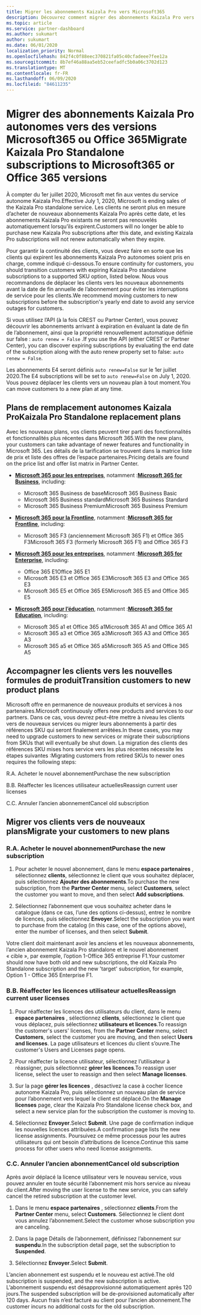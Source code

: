 ```yaml
---
title: Migrer les abonnements Kaizala Pro vers Microsoft365
description: Découvrez comment migrer des abonnements Kaizala Pro vers des versions Microsoft365 ou Office 365.
ms.topic: article
ms.service: partner-dashboard
ms.author: sukumart
author: sukumart
ms.date: 06/01/2020
localization_priority: Normal
ms.openlocfilehash: 842f4c0f88eec370821fa05c40cfadeee7fee12a
ms.sourcegitcommit: 8b7ef46a88aa5eb52ceefadfc5b0a06c3702d123
ms.translationtype: MT
ms.contentlocale: fr-FR
ms.lasthandoff: 06/09/2020
ms.locfileid: "84611235"
---
```

# <a name="migrate-kaizala-pro-standalone-subscriptions-to-microsoft365-or-office-365-versions"></a><span data-ttu-id="7d06f-103">Migrer des abonnements Kaizala Pro autonomes vers des versions Microsoft365 ou Office 365</span><span class="sxs-lookup"><span data-stu-id="7d06f-103">Migrate Kaizala Pro Standalone subscriptions to Microsoft365 or Office 365 versions</span></span>

<span data-ttu-id="7d06f-104">À compter du 1er juillet 2020, Microsoft met fin aux ventes du service autonome Kaizala Pro.</span><span class="sxs-lookup"><span data-stu-id="7d06f-104">Effective July 1, 2020, Microsoft is ending sales of the Kaizala Pro standalone service.</span></span> <span data-ttu-id="7d06f-105">Les clients ne seront plus en mesure d’acheter de nouveaux abonnements Kaizala Pro après cette date, et les abonnements Kaizala Pro existants ne seront pas renouvelés automatiquement lorsqu’ils expirent.</span><span class="sxs-lookup"><span data-stu-id="7d06f-105">Customers will no longer be able to purchase new Kaizala Pro subscriptions after this date, and existing Kaizala Pro subscriptions will not renew automatically when they expire.</span></span>

<span data-ttu-id="7d06f-106">Pour garantir la continuité des clients, vous devez faire en sorte que les clients qui expirent les abonnements Kaizala Pro autonomes soient pris en charge, comme indiqué ci-dessous.</span><span class="sxs-lookup"><span data-stu-id="7d06f-106">To ensure continuity for customers, you should transition customers with expiring Kaizala Pro standalone subscriptions to a supported SKU option, listed below.</span></span> <span data-ttu-id="7d06f-107">Nous vous recommandons de déplacer les clients vers les nouveaux abonnements avant la date de fin annuelle de l’abonnement pour éviter les interruptions de service pour les clients.</span><span class="sxs-lookup"><span data-stu-id="7d06f-107">We recommend moving customers to new subscriptions before the subscription's yearly end date to avoid any service outages for customers.</span></span>

<span data-ttu-id="7d06f-108">Si vous utilisez l’API (à la fois CREST ou Partner Center), vous pouvez découvrir les abonnements arrivant à expiration en évaluant la date de fin de l’abonnement, ainsi que la propriété renouvellement automatique définie sur false : `auto renew = False` .</span><span class="sxs-lookup"><span data-stu-id="7d06f-108">If you use the API (either CREST or Partner Center), you can discover expiring subscriptions by evaluating the end date of the subscription along with the auto renew property set to false: `auto renew = False`.</span></span>

<span data-ttu-id="7d06f-109">Les abonnements E4 seront définis `auto renew=False` sur le 1er juillet 2020.</span><span class="sxs-lookup"><span data-stu-id="7d06f-109">The E4 subscriptions will be set to `auto renew=False` on July 1, 2020.</span></span> <span data-ttu-id="7d06f-110">Vous pouvez déplacer les clients vers un nouveau plan à tout moment.</span><span class="sxs-lookup"><span data-stu-id="7d06f-110">You can move customers to a new plan at any time.</span></span>

## <a name="kaizala-pro-standalone-replacement-plans"></a><span data-ttu-id="7d06f-111">Plans de remplacement autonomes Kaizala Pro</span><span class="sxs-lookup"><span data-stu-id="7d06f-111">Kaizala Pro Standalone replacement plans</span></span>

<span data-ttu-id="7d06f-112">Avec les nouveaux plans, vos clients peuvent tirer parti des fonctionnalités et fonctionnalités plus récentes dans Microsoft 365.</span><span class="sxs-lookup"><span data-stu-id="7d06f-112">With the new plans, your customers can take advantage of newer features and functionality in Microsoft 365.</span></span> <span data-ttu-id="7d06f-113">Les détails de la tarification se trouvent dans la matrice liste de prix et liste des offres de l’espace partenaires.</span><span class="sxs-lookup"><span data-stu-id="7d06f-113">Pricing details are found on the price list and offer list matrix in Partner Center.</span></span>

- <span data-ttu-id="7d06f-114">[**Microsoft 365 pour les entreprises**](https://www.microsoft.com/microsoft-365/compare-all-microsoft-365-products?&activetab=tab:primaryr2), notamment :</span><span class="sxs-lookup"><span data-stu-id="7d06f-114">[**Microsoft 365 for Business**](https://www.microsoft.com/microsoft-365/compare-all-microsoft-365-products?&activetab=tab:primaryr2), including:</span></span>  
   - <span data-ttu-id="7d06f-115">Microsoft 365 Business de base</span><span class="sxs-lookup"><span data-stu-id="7d06f-115">Microsoft 365 Business Basic</span></span>
   - <span data-ttu-id="7d06f-116">Microsoft 365 Business standard</span><span class="sxs-lookup"><span data-stu-id="7d06f-116">Microsoft 365 Business Standard</span></span>
   - <span data-ttu-id="7d06f-117">Microsoft 365 Business Premium</span><span class="sxs-lookup"><span data-stu-id="7d06f-117">Microsoft 365 Business Premium</span></span>
    
- <span data-ttu-id="7d06f-118">[**Microsoft 365 pour la Frontline**](https://www.microsoft.com/microsoft-365/microsoft-365-enterprise-f3?activetab=pivot:overviewtab), notamment :</span><span class="sxs-lookup"><span data-stu-id="7d06f-118">[**Microsoft 365 for Frontline**](https://www.microsoft.com/microsoft-365/microsoft-365-enterprise-f3?activetab=pivot:overviewtab), including:</span></span>
   - <span data-ttu-id="7d06f-119">Microsoft 365 F3 (anciennement Microsoft 365 F1) et Office 365 F3</span><span class="sxs-lookup"><span data-stu-id="7d06f-119">Microsoft 365 F3 (formerly Microsoft 365 F1) and Office 365 F3</span></span>
    
- <span data-ttu-id="7d06f-120">[**Microsoft 365 pour les entreprises**](https://www.microsoft.com/microsoft-365/compare-microsoft-365-enterprise-plans), notamment :</span><span class="sxs-lookup"><span data-stu-id="7d06f-120">[**Microsoft 365 for Enterprise**](https://www.microsoft.com/microsoft-365/compare-microsoft-365-enterprise-plans), including:</span></span> 
   - <span data-ttu-id="7d06f-121">Office 365 E1</span><span class="sxs-lookup"><span data-stu-id="7d06f-121">Office 365 E1</span></span>
   - <span data-ttu-id="7d06f-122">Microsoft 365 E3 et Office 365 E3</span><span class="sxs-lookup"><span data-stu-id="7d06f-122">Microsoft 365 E3 and Office 365 E3</span></span>
   - <span data-ttu-id="7d06f-123">Microsoft 365 E5 et Office 365 E5</span><span class="sxs-lookup"><span data-stu-id="7d06f-123">Microsoft 365 E5 and Office 365 E5</span></span>

- <span data-ttu-id="7d06f-124">[**Microsoft 365 pour l’éducation**](https://www.microsoft.com/education/buy-license/microsoft365), notamment :</span><span class="sxs-lookup"><span data-stu-id="7d06f-124">[**Microsoft 365 for Education**](https://www.microsoft.com/education/buy-license/microsoft365), including:</span></span> 
    - <span data-ttu-id="7d06f-125">Microsoft 365 a1 et Office 365 a1</span><span class="sxs-lookup"><span data-stu-id="7d06f-125">Microsoft 365 A1 and Office 365 A1</span></span>
    - <span data-ttu-id="7d06f-126">Microsoft 365 a3 et Office 365 a3</span><span class="sxs-lookup"><span data-stu-id="7d06f-126">Microsoft 365 A3 and Office 365 A3</span></span>
    - <span data-ttu-id="7d06f-127">Microsoft 365 a5 et Office 365 a5</span><span class="sxs-lookup"><span data-stu-id="7d06f-127">Microsoft 365 A5 and Office 365 A5</span></span>

## <a name="transition-customers-to-new-product-plans"></a><span data-ttu-id="7d06f-128">Accompagner les clients vers les nouvelles formules de produit</span><span class="sxs-lookup"><span data-stu-id="7d06f-128">Transition customers to new product plans</span></span>

<span data-ttu-id="7d06f-129">Microsoft offre en permanence de nouveaux produits et services à nos partenaires.</span><span class="sxs-lookup"><span data-stu-id="7d06f-129">Microsoft continuously offers new products and services to our partners.</span></span> <span data-ttu-id="7d06f-130">Dans ce cas, vous devrez peut-être mettre à niveau les clients vers de nouveaux services ou migrer leurs abonnements à partir des références SKU qui seront finalement arrêtées.</span><span class="sxs-lookup"><span data-stu-id="7d06f-130">In these cases, you may need to upgrade customers to new services or migrate their subscriptions from SKUs that will eventually be shut down.</span></span> <span data-ttu-id="7d06f-131">La migration des clients des références SKU mises hors service vers les plus récentes nécessite les étapes suivantes :</span><span class="sxs-lookup"><span data-stu-id="7d06f-131">Migrating customers from retired SKUs to newer ones requires the following steps:</span></span>

<span data-ttu-id="7d06f-132">R.</span><span class="sxs-lookup"><span data-stu-id="7d06f-132">A.</span></span> <span data-ttu-id="7d06f-133">Acheter le nouvel abonnement</span><span class="sxs-lookup"><span data-stu-id="7d06f-133">Purchase the new subscription</span></span>

<span data-ttu-id="7d06f-134">B.</span><span class="sxs-lookup"><span data-stu-id="7d06f-134">B.</span></span> <span data-ttu-id="7d06f-135">Réaffecter les licences utilisateur actuelles</span><span class="sxs-lookup"><span data-stu-id="7d06f-135">Reassign current user licenses</span></span>

<span data-ttu-id="7d06f-136">C.</span><span class="sxs-lookup"><span data-stu-id="7d06f-136">C.</span></span> <span data-ttu-id="7d06f-137">Annuler l’ancien abonnement</span><span class="sxs-lookup"><span data-stu-id="7d06f-137">Cancel old subscription</span></span>


## <a name="migrate-your-customers-to-new-plans"></a><span data-ttu-id="7d06f-138">Migrer vos clients vers de nouveaux plans</span><span class="sxs-lookup"><span data-stu-id="7d06f-138">Migrate your customers to new plans</span></span>

### <a name="a-purchase-the-new-subscription"></a><span data-ttu-id="7d06f-139">R.</span><span class="sxs-lookup"><span data-stu-id="7d06f-139">A.</span></span> <span data-ttu-id="7d06f-140">Acheter le nouvel abonnement</span><span class="sxs-lookup"><span data-stu-id="7d06f-140">Purchase the new subscription</span></span>

1. <span data-ttu-id="7d06f-141">Pour acheter le nouvel abonnement, dans le menu **espace partenaires** , sélectionnez **clients**, sélectionnez le client que vous souhaitez déplacer, puis sélectionnez **Ajouter des abonnements**.</span><span class="sxs-lookup"><span data-stu-id="7d06f-141">To purchase the new subscription, from the **Partner Center** menu, select **Customers**, select the customer you want to move, and then select **Add subscriptions**.</span></span>

2. <span data-ttu-id="7d06f-142">Sélectionnez l’abonnement que vous souhaitez acheter dans le catalogue (dans ce cas, l’une des options ci-dessus), entrez le nombre de licences, puis sélectionnez **Envoyer**.</span><span class="sxs-lookup"><span data-stu-id="7d06f-142">Select the subscription you want to purchase from the catalog (in this case, one of the options above), enter the number of licenses, and then select **Submit**.</span></span>

<span data-ttu-id="7d06f-143">Votre client doit maintenant avoir les anciens et les nouveaux abonnements, l’ancien abonnement Kaizala Pro standalone et le nouvel abonnement « cible », par exemple, l’option 1-Office 365 entreprise F1.</span><span class="sxs-lookup"><span data-stu-id="7d06f-143">Your customer should now have both old and new subscriptions, the old Kaizala Pro Standalone subscription and the new 'target' subscription, for example, Option 1 - Office 365 Enterprise F1.</span></span>

### <a name="b-reassign-current-user-licenses"></a><span data-ttu-id="7d06f-144">B.</span><span class="sxs-lookup"><span data-stu-id="7d06f-144">B.</span></span> <span data-ttu-id="7d06f-145">Réaffecter les licences utilisateur actuelles</span><span class="sxs-lookup"><span data-stu-id="7d06f-145">Reassign current user licenses</span></span>

1. <span data-ttu-id="7d06f-146">Pour réaffecter les licences des utilisateurs du client, dans le menu **espace partenaires** , sélectionnez **clients**, sélectionnez le client que vous déplacez, puis sélectionnez **utilisateurs et licences**.</span><span class="sxs-lookup"><span data-stu-id="7d06f-146">To reassign the customer's users' licenses, from the **Partner Center** menu, select **Customers**, select the customer you are moving, and then select **Users and licenses**.</span></span> <span data-ttu-id="7d06f-147">La page utilisateurs et licences du client s’ouvre.</span><span class="sxs-lookup"><span data-stu-id="7d06f-147">The customer's Users and Licenses page opens.</span></span>

2. <span data-ttu-id="7d06f-148">Pour réaffecter la licence utilisateur, sélectionnez l’utilisateur à réassigner, puis sélectionnez **gérer les licences**.</span><span class="sxs-lookup"><span data-stu-id="7d06f-148">To reassign user license, select the user to reassign and then select **Manage licenses**.</span></span>

3. <span data-ttu-id="7d06f-149">Sur la page **gérer les licences** , désactivez la case à cocher licence autonome Kaizala Pro, puis sélectionnez un nouveau plan de service pour l’abonnement vers lequel le client est déplacé.</span><span class="sxs-lookup"><span data-stu-id="7d06f-149">On the **Manage licenses** page, clear the Kaizala Pro Standalone license check box, and select a new service plan for the subscription the customer is moving to.</span></span>

4.  <span data-ttu-id="7d06f-150">Sélectionnez **Envoyer**.</span><span class="sxs-lookup"><span data-stu-id="7d06f-150">Select **Submit**.</span></span> <span data-ttu-id="7d06f-151">Une page de confirmation indique les nouvelles licences attribuées.</span><span class="sxs-lookup"><span data-stu-id="7d06f-151">A confirmation page lists the new license assignments.</span></span> <span data-ttu-id="7d06f-152">Poursuivez ce même processus pour les autres utilisateurs qui ont besoin d’attributions de licence.</span><span class="sxs-lookup"><span data-stu-id="7d06f-152">Continue this same process for other users who need license assignments.</span></span>

### <a name="c-cancel-old-subscription"></a><span data-ttu-id="7d06f-153">C.</span><span class="sxs-lookup"><span data-stu-id="7d06f-153">C.</span></span> <span data-ttu-id="7d06f-154">Annuler l’ancien abonnement</span><span class="sxs-lookup"><span data-stu-id="7d06f-154">Cancel old subscription</span></span>

<span data-ttu-id="7d06f-155">Après avoir déplacé la licence utilisateur vers le nouveau service, vous pouvez annuler en toute sécurité l’abonnement mis hors service au niveau du client.</span><span class="sxs-lookup"><span data-stu-id="7d06f-155">After moving the user license to the new service, you can safely cancel the retired subscription at the customer level.</span></span>

1.  <span data-ttu-id="7d06f-156">Dans le menu **espace partenaires** , sélectionnez **clients**.</span><span class="sxs-lookup"><span data-stu-id="7d06f-156">From the **Partner Center** menu, select **Customers**.</span></span> <span data-ttu-id="7d06f-157">Sélectionnez le client dont vous annulez l’abonnement.</span><span class="sxs-lookup"><span data-stu-id="7d06f-157">Select the customer whose subscription you are canceling.</span></span>

2.  <span data-ttu-id="7d06f-158">Dans la page Détails de l’abonnement, définissez l’abonnement sur **suspendu**.</span><span class="sxs-lookup"><span data-stu-id="7d06f-158">In the subscription detail page, set the subscription to **Suspended**.</span></span>

3.  <span data-ttu-id="7d06f-159">Sélectionnez **Envoyer**.</span><span class="sxs-lookup"><span data-stu-id="7d06f-159">Select **Submit**.</span></span>

<span data-ttu-id="7d06f-160">L’ancien abonnement est suspendu et le nouveau est activé.</span><span class="sxs-lookup"><span data-stu-id="7d06f-160">The old subscription is suspended, and the new subscription is active.</span></span> <span data-ttu-id="7d06f-161">L’abonnement suspendu est désapprovisionné automatiquement après 120 jours.</span><span class="sxs-lookup"><span data-stu-id="7d06f-161">The suspended subscription will be de-provisioned automatically after 120 days.</span></span> <span data-ttu-id="7d06f-162">Aucun frais n’est facturé au client pour l’ancien abonnement.</span><span class="sxs-lookup"><span data-stu-id="7d06f-162">The customer incurs no additional costs for the old subscription.</span></span>
